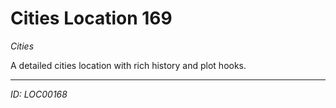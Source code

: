 # Cities Location 169

*Cities*

A detailed cities location with rich history and plot hooks.

---
*ID: LOC00168*